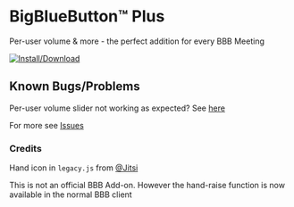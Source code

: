 # BigBlueButton™ Plus
Per-user volume & more  - the perfect addition for every BBB Meeting

<a href="https://addons.mozilla.org/firefox/addon/bigbluebuttonplus/?utm_source=gh&utm_medium=readme&utm_campaign=ad"><img src="https://cdn.discordapp.com/attachments/882272632408535130/882272685474856990/get-the-addon.png" alt="Install/Download"></a>

## Known Bugs/Problems
Per-user volume slider not working as expected? See [here](https://github.com/Jo0001/BigBlueButtonPlus/issues/11#issuecomment-1024374849)

For more see [Issues](https://github.com/Jo0001/BigBlueButtonPlus/issues)

### Credits
Hand icon in `legacy.js` from [@Jitsi](https://github.com/jitsi/jitsi-meet)

This is not an official BBB Add-on. However the hand-raise function is now available in the normal BBB client
